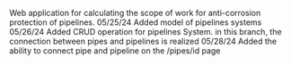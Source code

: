 Web application for calculating the scope of work for anti-corrosion protection of pipelines.
05/25/24
Added model of pipelines systems
05/26/24 
Added CRUD operation for pipelines System.  in this branch, the connection between pipes and pipelines is realized
05/28/24
Added the ability to connect pipe and pipeline on the /pipes/id page